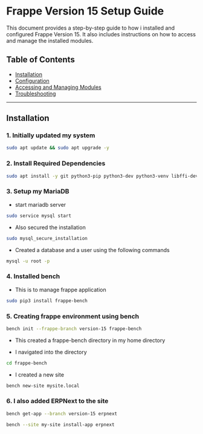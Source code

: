 # Frappe Version 15 Setup Guide

This document provides a step-by-step guide to how i installed and configured Frappe Version 15. It also includes instructions on how to access and manage the installed modules.

## Table of Contents

- [Installation](#installation)
- [Configuration](#configuration)
- [Accessing and Managing Modules](#accessing-and-managing-modules)
- [Troubleshooting](#troubleshooting)

---

## Installation

### 1. Initially updated my system

```bash
sudo apt update && sudo apt upgrade -y
```

### 2. Install Required Dependencies

```bash
sudo apt install -y git python3-pip python3-dev python3-venv libffi-dev libssl-dev wkhtmltopdf redis-server mariadb-server
```

### 3. Setup my MariaDB

- start mariadb server

```bash
sudo service mysql start
```

- Also secured the installation 

```bash
sudo mysql_secure_installation
```

- Created a database and a user using the following commands

```bash
mysql -u root -p
```

### 4. Installed bench

- This is to manage frappe application

```bash
sudo pip3 install frappe-bench
```

### 5. Creating frappe environment using bench

```bash
bench init --frappe-branch version-15 frappe-bench
```

- This created a frappe-bench directory in my home directory

- I navigated into the directory

```bash
cd frappe-bench
```

- I created a new site

```bash
bench new-site mysite.local
```

### 6. I also added ERPNext to the site

```bash
bench get-app --branch version-15 erpnext
```
```bash
bench --site my-site install-app erpnext
```
